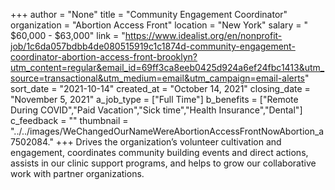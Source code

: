 +++
author = "None"
title = "Community Engagement Coordinator"
organization = "Abortion Access Front"
location = "New York"
salary = " $60,000 - $63,000"
link = "https://www.idealist.org/en/nonprofit-job/1c6da057bdbb4de080515919c1c1874d-community-engagement-coordinator-abortion-access-front-brooklyn?utm_content=regular&email_id=69ff3ca8eeb0425d924a6ef24fbc1413&utm_source=transactional&utm_medium=email&utm_campaign=email-alerts"
sort_date = "2021-10-14"
created_at = "October 14, 2021"
closing_date = "November 5, 2021"
a_job_type = ["Full Time"]
b_benefits = ["Remote During COVID","Paid Vacation","Sick time","Health Insurance","Dental"]
c_feedback = ""
thumbnail = "../../images/WeChangedOurNameWereAbortionAccessFrontNowAbortion_a7502084."
+++
Drives the organization’s volunteer cultivation and engagement, coordinates community building events and direct actions, assists in our clinic support programs, and helps to grow our collaborative work with partner organizations.
